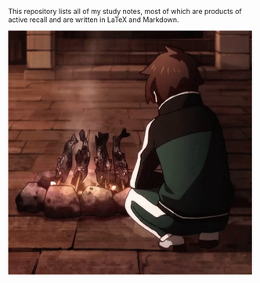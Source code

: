 This repository lists all of my study notes, most of which are products of active recall and are written in LaTeX and Markdown.

![thumbs-up-kazuma.gif](!assets/thumbs-up-kazuma.gif)
